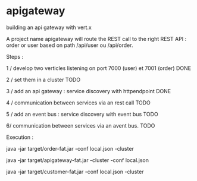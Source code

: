 # apigateway
building an api gateway with vert.x

A project name apigateway will route the REST call to the right REST API : order or user based on path /api/user ou /api/order.

Steps :

 1 / develop two verticles listening on port 7000 (user) et 7001 (order)  DONE
 
 2 / set them in a cluster TODO 
 
 3 / add an api gateway : service discovery with httpendpoint DONE
 
 4 / communication between services via an rest call TODO
 
 5 / add an event bus : service discovery with event bus TODO
 
 6/ communication between services via an avent bus. TODO
 
 Execution :
 
 java -jar target/order-fat.jar -conf local.json -cluster
 
 java -jar target/apigateway-fat.jar -cluster -conf local.json
 
 java -jar target/customer-fat.jar -conf local.json -cluster
